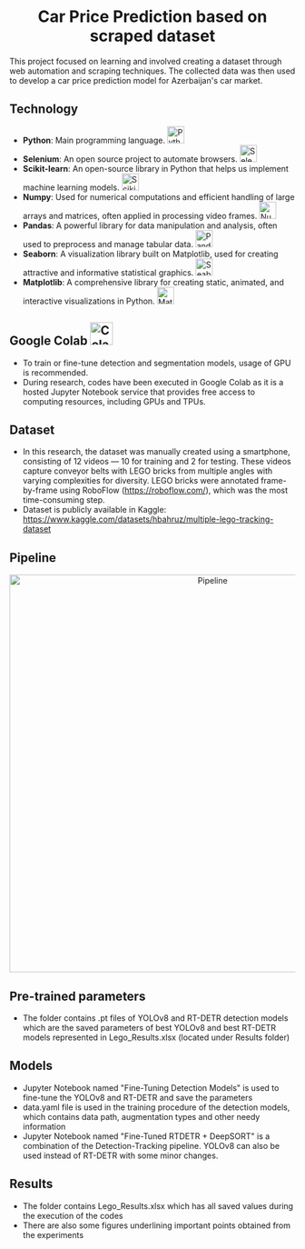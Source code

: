 <div align="center">
   <h1> Car Price Prediction based on scraped dataset</h1>
</div>

This project focused on learning and involved creating a dataset through web automation and scraping techniques. The collected data was then used to develop a car price prediction model for Azerbaijan's car market.

## Technology
- **Python**: Main programming language. <img src="https://img.shields.io/badge/Python-3776AB?style=for-the-badge&logo=python&logoColor=white" alt = "Python" height="30" >
- **Selenium**: An open source project to automate browsers. <img src="https://upload.wikimedia.org/wikipedia/commons/thumb/9/9f/Selenium_logo.svg/2560px-Selenium_logo.svg.png" alt="Selenium"  height="30"  />
- **Scikit-learn**: An open-source library in Python that helps us implement machine learning models. <img src="https://upload.wikimedia.org/wikipedia/commons/thumb/0/05/Scikit_learn_logo_small.svg/2560px-Scikit_learn_logo_small.svg.png" alt="Scikit-learn"  height="30"  />
- **Numpy**: Used for numerical computations and efficient handling of large arrays and matrices, often applied in processing video frames. <img src="https://cdn.worldvectorlogo.com/logos/numpy-1.svg" alt="NumPy" height="30" />
- **Pandas**: A powerful library for data manipulation and analysis, often used to preprocess and manage tabular data. <img src="https://seeklogo.com/images/P/pandas-icon-logo-BE10401BF1-seeklogo.com.png" alt="Pandas" height="30" />
- **Seaborn**: A visualization library built on Matplotlib, used for creating attractive and informative statistical graphics. <img src="https://user-images.githubusercontent.com/315810/92159303-30d41100-edfb-11ea-8107-1c5352202571.png" alt="Seaborn" height="30" />
- **Matplotlib**: A comprehensive library for creating static, animated, and interactive visualizations in Python. <img src="https://upload.wikimedia.org/wikipedia/commons/thumb/8/84/Matplotlib_icon.svg/768px-Matplotlib_icon.svg.png" alt="Matplotlib" height="30"/>

## Google Colab <img src="https://encrypted-tbn0.gstatic.com/images?q=tbn:ANd9GcSArk3D34rWqNoPw4_n-ovyK0lz3yvknTVZd9yeCdZrsdDEViqoPMmjhFWD-iy4NO1UiyI&usqp=CAU" alt="Colab" width="40">
- To train or fine-tune detection and segmentation models, usage of GPU is recommended.
- During research, codes have been executed in Google Colab as it is a hosted Jupyter Notebook service that provides free access to computing resources, including GPUs and TPUs.

## Dataset
- In this research, the dataset was manually created using a smartphone, consisting of 12 videos — 10 for training and 2 for testing. These videos capture conveyor belts with LEGO bricks from multiple angles with varying complexities for diversity. LEGO bricks were annotated frame-by-frame using RoboFlow (https://roboflow.com/), which was the most time-consuming step.
- Dataset is publicly available in Kaggle: https://www.kaggle.com/datasets/hbahruz/multiple-lego-tracking-dataset

## Pipeline
<div align="center">
   <img src="images/Pipeline_Main.png" alt="Pipeline" width="700">
</div>

## Pre-trained parameters
- The folder contains .pt files of YOLOv8 and RT-DETR detection models which are the saved parameters of best YOLOv8 and best RT-DETR models represented in Lego_Results.xlsx (located under Results folder)

## Models
- Jupyter Notebook named "Fine-Tuning Detection Models" is used to fine-tune the YOLOv8 and RT-DETR and save the parameters
- data.yaml file is used in the training procedure of the detection models, which contains data path, augmentation types and other needy information
- Jupyter Notebook named "Fine-Tuned RTDETR + DeepSORT" is a combination of the Detection-Tracking pipeline. YOLOv8 can also be used instead of RT-DETR with some minor changes.

## Results
- The folder contains Lego_Results.xlsx which has all saved values during the execution of the codes
- There are also some figures underlining important points obtained from the experiments

